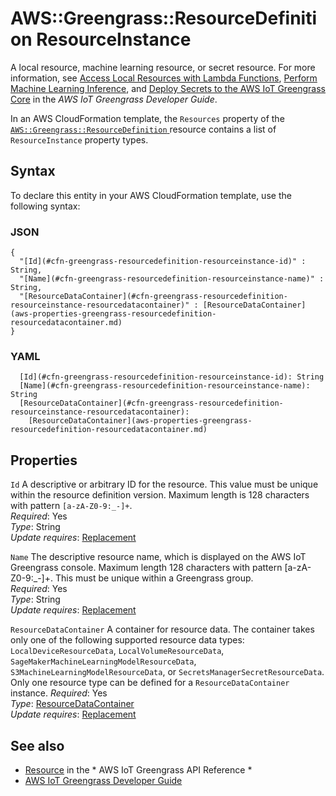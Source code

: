 # AWS::Greengrass::ResourceDefinition ResourceInstance<a name="aws-properties-greengrass-resourcedefinition-resourceinstance"></a>

<a name="aws-properties-greengrass-resourcedefinition-resourceinstance-description"></a>A local resource, machine learning resource, or secret resource\. For more information, see [Access Local Resources with Lambda Functions](https://docs.aws.amazon.com/greengrass/latest/developerguide/access-local-resources.html), [Perform Machine Learning Inference](https://docs.aws.amazon.com/greengrass/latest/developerguide/ml-inference.html), and [Deploy Secrets to the AWS IoT Greengrass Core](https://docs.aws.amazon.com/greengrass/latest/developerguide/secrets.html) in the *AWS IoT Greengrass Developer Guide*\.

<a name="aws-properties-greengrass-resourcedefinition-resourceinstance-inheritance"></a> In an AWS CloudFormation template, the `Resources` property of the [ `AWS::Greengrass::ResourceDefinition` ](https://docs.aws.amazon.com/AWSCloudFormation/latest/UserGuide/aws-resource-greengrass-resourcedefinition.html) resource contains a list of `ResourceInstance` property types\.

## Syntax<a name="aws-properties-greengrass-resourcedefinition-resourceinstance-syntax"></a>

To declare this entity in your AWS CloudFormation template, use the following syntax:

### JSON<a name="aws-properties-greengrass-resourcedefinition-resourceinstance-syntax.json"></a>

```
{
  "[Id](#cfn-greengrass-resourcedefinition-resourceinstance-id)" : String,
  "[Name](#cfn-greengrass-resourcedefinition-resourceinstance-name)" : String,
  "[ResourceDataContainer](#cfn-greengrass-resourcedefinition-resourceinstance-resourcedatacontainer)" : [ResourceDataContainer](aws-properties-greengrass-resourcedefinition-resourcedatacontainer.md)
}
```

### YAML<a name="aws-properties-greengrass-resourcedefinition-resourceinstance-syntax.yaml"></a>

```
  [Id](#cfn-greengrass-resourcedefinition-resourceinstance-id): String
  [Name](#cfn-greengrass-resourcedefinition-resourceinstance-name): String
  [ResourceDataContainer](#cfn-greengrass-resourcedefinition-resourceinstance-resourcedatacontainer): 
    [ResourceDataContainer](aws-properties-greengrass-resourcedefinition-resourcedatacontainer.md)
```

## Properties<a name="aws-properties-greengrass-resourcedefinition-resourceinstance-properties"></a>

`Id`  <a name="cfn-greengrass-resourcedefinition-resourceinstance-id"></a>
A descriptive or arbitrary ID for the resource\. This value must be unique within the resource definition version\. Maximum length is 128 characters with pattern `[a-zA-Z0-9:_-]+`\.  
*Required*: Yes  
*Type*: String  
*Update requires*: [Replacement](https://docs.aws.amazon.com/AWSCloudFormation/latest/UserGuide/using-cfn-updating-stacks-update-behaviors.html#update-replacement)

`Name`  <a name="cfn-greengrass-resourcedefinition-resourceinstance-name"></a>
The descriptive resource name, which is displayed on the AWS IoT Greengrass console\. Maximum length 128 characters with pattern \[a\-zA\-Z0\-9:\_\-\]\+\. This must be unique within a Greengrass group\.  
*Required*: Yes  
*Type*: String  
*Update requires*: [Replacement](https://docs.aws.amazon.com/AWSCloudFormation/latest/UserGuide/using-cfn-updating-stacks-update-behaviors.html#update-replacement)

`ResourceDataContainer`  <a name="cfn-greengrass-resourcedefinition-resourceinstance-resourcedatacontainer"></a>
A container for resource data\. The container takes only one of the following supported resource data types: `LocalDeviceResourceData`, `LocalVolumeResourceData`, `SageMakerMachineLearningModelResourceData`, `S3MachineLearningModelResourceData`, or `SecretsManagerSecretResourceData`\.  
Only one resource type can be defined for a `ResourceDataContainer` instance\.
*Required*: Yes  
*Type*: [ResourceDataContainer](aws-properties-greengrass-resourcedefinition-resourcedatacontainer.md)  
*Update requires*: [Replacement](https://docs.aws.amazon.com/AWSCloudFormation/latest/UserGuide/using-cfn-updating-stacks-update-behaviors.html#update-replacement)

## See also<a name="aws-properties-greengrass-resourcedefinition-resourceinstance--seealso"></a>
+  [Resource](https://docs.aws.amazon.com/greengrass/latest/apireference/definitions-resource.html) in the * AWS IoT Greengrass API Reference * 
+  [AWS IoT Greengrass Developer Guide](https://docs.aws.amazon.com/greengrass/latest/developerguide/) 